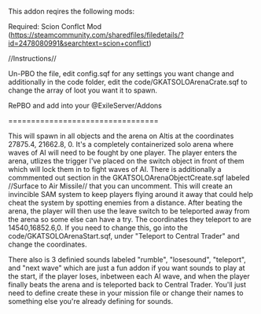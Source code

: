 This addon reqires the following mods:

Required: Scion Conflct Mod (https://steamcommunity.com/sharedfiles/filedetails/?id=2478080991&searchtext=scion+conflict)

//Instructions//

Un-PBO the file, edit config.sqf for any settings you want change and additionally in the code folder, edit the code/GKATSOLOArenaCrate.sqf to change the array of loot you want it to spawn.

RePBO and add into your @ExileServer/Addons

=================================

This will spawn in all objects and the arena on Altis at the coordinates 27875.4, 21662.8, 0. It's a completely containerized solo arena where waves of AI will need to be fought by one player. The player enters the arena, utlizes the trigger I've placed on the switch object in front of them which will lock them in to fight waves of AI. There is additionally a commmented out section in the GKATSOLOArenaObjectCreate.sqf labeled //Surface to Air Missile// that you can uncomment. This will create an invincible SAM system to keep players flying around it away that could help cheat the system by spotting enemies from a distance.  After beating the arena, the player will then use the leave switch to be teleported away from the arena so some else can have a try.  The coordinates they teleport to are 14540,16852.6,0.  If you need to change this, go into the code/GKATSOLOArenaStart.sqf, under "Teleport to Central Trader" and change the coordinates.

There also is 3 definied sounds labeled "rumble", "losesound", "teleport", and "next wave" which are just a fun addon if you want sounds to play at the start, if the player loses, inbetween each AI wave, and when the player finally beats the arena and is teleported back to Central Trader.  You'll just need to define create these in your mission file or change their names to something else you're already defining for sounds.
